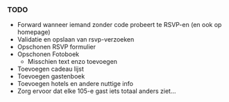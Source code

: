 ### TODO
- Forward wanneer iemand zonder code probeert te RSVP-en (en ook op homepage)
- Validatie en opslaan van rsvp-verzoeken
- Opschonen RSVP formulier
- Opschonen Fotoboek 
    - Misschien text enzo toevoegen
- Toevoegen cadeau lijst
- Toevoegen gastenboek
- Toevoegen hotels en andere nuttige info
- Zorg ervoor dat elke 105-e gast iets totaal anders ziet...
